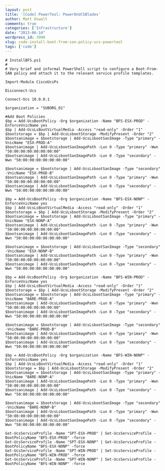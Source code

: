 ```yaml
---
layout: post
title: '[Code] PowerTool: PowerOnUCSBlades'
author: Matt Oswalt
comments: true
categories: ['Infrastructure']
date: "2013-06-14"
wordpress_id: 3990
slug: code-install-boot-from-san-policy-ucs-powertool
tags: ['code']
---
```



    # InstallBFS.ps1
    #
    # Very brief and informal PowerShell script to configure a Boot-From-SAN policy and attach it to the relevant service profile templates.
     
    Import-Module CiscoUcsPs
     
    Disconnect-Ucs
     
    Connect-Ucs 10.0.0.1
     
    $organization = "SUBORG_01"
     
    #Add Boot Policies
    $bp = Add-UcsBootPolicy -Org $organization -Name "BFS-ESX-PROD" -EnforceVnicName yes
    $bp | Add-UcsLsBootVirtualMedia -Access "read-only" -Order "1"
    $bootstorage = $bp | Add-UcsLsbootStorage -ModifyPresent -Order "2"
    $bootsanimage = $bootstorage | Add-UcsLsbootSanImage -Type "primary" -VnicName "ESX-PROD-A"
    $bootsanimage | Add-UcsLsbootSanImagePath -Lun 0 -Type "primary" -Wwn "50:00:00:00:00:00:00:00"
    $bootsanimage | Add-UcsLsbootSanImagePath -Lun 0 -Type "secondary" -Wwn "50:00:00:00:00:00:00:00"
     
    $bootsanimage = $bootstorage | Add-UcsLsbootSanImage -Type "secondary" -VnicName "ESX-PROD-B"
    $bootsanimage | Add-UcsLsbootSanImagePath -Lun 0 -Type "primary" -Wwn "50:00:00:00:00:00:00:00"
    $bootsanimage | Add-UcsLsbootSanImagePath -Lun 0 -Type "secondary" -Wwn "50:00:00:00:00:00:00:00"
     
    $bp = Add-UcsBootPolicy -Org $organization -Name "BFS-ESX-NONP" -EnforceVnicName yes
    $bp | Add-UcsLsBootVirtualMedia -Access "read-only" -Order "1"
    $bootstorage = $bp | Add-UcsLsbootStorage -ModifyPresent -Order "2"
    $bootsanimage = $bootstorage | Add-UcsLsbootSanImage -Type "primary" -VnicName "ESX-NONP-A"
    $bootsanimage | Add-UcsLsbootSanImagePath -Lun 0 -Type "primary" -Wwn "50:00:00:00:00:00:00:00"
    $bootsanimage | Add-UcsLsbootSanImagePath -Lun 0 -Type "secondary" -Wwn "50:00:00:00:00:00:00:00"
     
    $bootsanimage = $bootstorage | Add-UcsLsbootSanImage -Type "secondary" -VnicName "ESX-NONP-B"
    $bootsanimage | Add-UcsLsbootSanImagePath -Lun 0 -Type "primary" -Wwn "50:00:00:00:00:00:00:00"
    $bootsanimage | Add-UcsLsbootSanImagePath -Lun 0 -Type "secondary" -Wwn "50:00:00:00:00:00:00:00"
     
    $bp = Add-UcsBootPolicy -Org $organization -Name "BFS-WIN-PROD" -EnforceVnicName yes
    $bp | Add-UcsLsBootVirtualMedia -Access "read-only" -Order "1"
    $bootstorage = $bp | Add-UcsLsbootStorage -ModifyPresent -Order "2"
    $bootsanimage = $bootstorage | Add-UcsLsbootSanImage -Type "primary" -VnicName "BARE-PROD-A"
    $bootsanimage | Add-UcsLsbootSanImagePath -Lun 0 -Type "primary" -Wwn "50:00:00:00:00:00:00:00"
    $bootsanimage | Add-UcsLsbootSanImagePath -Lun 0 -Type "secondary" -Wwn "50:00:00:00:00:00:00:00"
     
    $bootsanimage = $bootstorage | Add-UcsLsbootSanImage -Type "secondary" -VnicName "BARE-PROD-B"
    $bootsanimage | Add-UcsLsbootSanImagePath -Lun 0 -Type "primary" -Wwn "50:00:00:00:00:00:00:00"
    $bootsanimage | Add-UcsLsbootSanImagePath -Lun 0 -Type "secondary" -Wwn "50:00:00:00:00:00:00:00"
     
    $bp = Add-UcsBootPolicy -Org $organization -Name "BFS-WIN-NONP" -EnforceVnicName yes
    $bp | Add-UcsLsBootVirtualMedia -Access "read-only" -Order "1"
    $bootstorage = $bp | Add-UcsLsbootStorage -ModifyPresent -Order "2"
    $bootsanimage = $bootstorage | Add-UcsLsbootSanImage -Type "primary" -VnicName "BARE-NONP-A"
    $bootsanimage | Add-UcsLsbootSanImagePath -Lun 0 -Type "primary" -Wwn "50:00:00:00:00:00:00:00"
    $bootsanimage | Add-UcsLsbootSanImagePath -Lun 0 -Type "secondary" -Wwn "50:00:00:00:00:00:00:00"
     
    $bootsanimage = $bootstorage | Add-UcsLsbootSanImage -Type "secondary" -VnicName "BARE-NONP-B"
    $bootsanimage | Add-UcsLsbootSanImagePath -Lun 0 -Type "primary" -Wwn "50:00:00:00:00:00:00:00"
    $bootsanimage | Add-UcsLsbootSanImagePath -Lun 0 -Type "secondary" -Wwn "50:00:00:00:00:00:00:00"
     
    Get-UcsServiceProfile -Name "SPT-ESX-PROD" | Set-UcsServiceProfile -BootPolicyName "BFS-ESX-PROD" -force
    Get-UcsServiceProfile -Name "SPT-ESX-NONP" | Set-UcsServiceProfile -BootPolicyName "BFS-ESX-NONP" -force
    Get-UcsServiceProfile -Name "SPT-WIN-PROD" | Set-UcsServiceProfile -BootPolicyName "BFS-WIN-PROD" -force
    Get-UcsServiceProfile -Name "SPT-WIN-NONP" | Set-UcsServiceProfile -BootPolicyName "BFS-WIN-NONP" -force